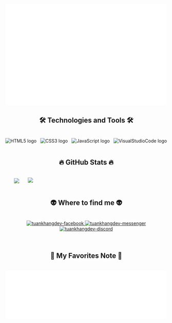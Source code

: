 <!-- TuanKhangdev -->
<a href="#" target="_blank">
  <img src="svg/tuankhang.svg" width="1200" alt="Tuankhang" />
</a>

<h2 align="center">🛠 Technologies and Tools 🛠</h2>
<br>
<!-- https://simpleicons.org/ -->
<span><img src="https://img.shields.io/badge/HTML-282C34?logo=html5&logoColor=E34F26" alt="HTML5 logo" title="HTML" height="25" /></span>
&nbsp;
<span><img src="https://img.shields.io/badge/CSS-282C34?logo=css3&logoColor=1572B6" alt="CSS3 logo" title="CSS" height="25" /></span>
&nbsp;
<span><img src="https://img.shields.io/badge/JavaScript-282C34?logo=javascript&logoColor=F7DF1E" alt="JavaScript logo" title="JavaScript" height="25" /></span>
&nbsp;
<span><img src="https://img.shields.io/badge/Visual Studio Code-282C34?logo=visualstudiocode&logoColor=007ACC" alt="VisualStudioCode logo" title="Visual Studio Code" height="25" /></span>
&nbsp;


<br>
<h2 align="center">🔥 GitHub Stats 🔥</h2>
<!-- https://github.com/anuraghazra/github-readme-stats -->
<br>
<div align=center>
  <a href="#" title="Tuankhangdev">
    <img width="315" align="center" src="https://github-readme-stats.vercel.app/api/top-langs/?username=TuanKhang&langs_count=3&layout=compact&hide=c%23,powershell,Mathematica,Ruby,Objective-C,Objective-C%2b%2b,Cuda&title_color=61dafb&text_color=ffffff&icon_color=61dafb&bg_color=20232a&border_color=61dafb&hide_border=true" />
  </a>
  <a href="#" title="Tuankhangdev">
    <img align="right" width="434" src="https://github-readme-stats.vercel.app/api?username=tuankhang&show_icons=true&theme=react&border_color=61dafb&hide_border=true" />
  </a>
</div>

<br>
<h2 align="center">👽 Where to find me 👽</h2>
<br>
<!-- https://icons8.com -->
<div align="center">
  <a href="https://facebook.com/yuh.tk" target="blank">
    <img src="https://img.icons8.com/?size=256&id=uLWV5A9vXIPu&format=png" alt="tuankhangdev-facebook" />
  </a>
  <a href="https://www.messenger.com/t/100060587811169" target="blank">
    <img src="https://img.icons8.com/?size=256&id=YFbzdUk7Q3F8&format=png" alt="tuankhangdev-messenger" />
  </a>
  <a href="https://discord.com/invite/tJxqaYmK" target="blank">
    <img src="https://img.icons8.com/?size=256&id=LOWwEDik1xs8&format=png" alt="tuankhangdev-discord" />
  </a>
</div>
    
<br>

<br>
<h2 align="center">📑 My Favorites Note 📑</h2>
<br>
<a href="#" target="_blank">
  <img src="svg/note.svg" width="846" height="150" alt="Tuankhang" />
</a>

